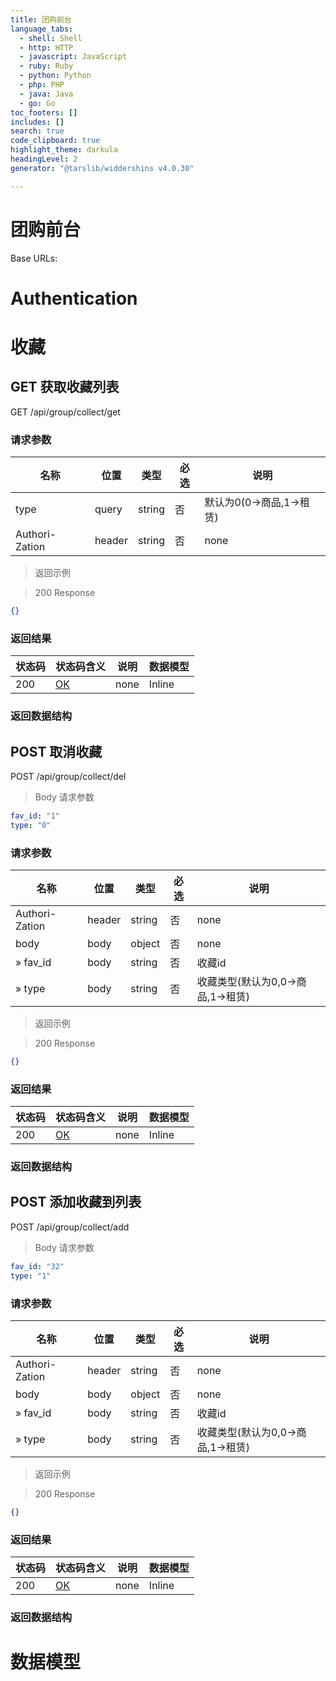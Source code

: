 ```yaml
---
title: 团购前台
language_tabs:
  - shell: Shell
  - http: HTTP
  - javascript: JavaScript
  - ruby: Ruby
  - python: Python
  - php: PHP
  - java: Java
  - go: Go
toc_footers: []
includes: []
search: true
code_clipboard: true
highlight_theme: darkula
headingLevel: 2
generator: "@tarslib/widdershins v4.0.30"

---
```


# 团购前台

Base URLs:

# Authentication

# 收藏

## GET 获取收藏列表

GET /api/group/collect/get

### 请求参数

|名称|位置|类型|必选|说明|
|---|---|---|---|---|
|type|query|string| 否 |默认为0(0->商品,1->租赁)|
|Authori-Zation|header|string| 否 |none|

> 返回示例

> 200 Response

```json
{}
```

### 返回结果

|状态码|状态码含义|说明|数据模型|
|---|---|---|---|
|200|[OK](https://tools.ietf.org/html/rfc7231#section-6.3.1)|none|Inline|

### 返回数据结构

## POST 取消收藏

POST /api/group/collect/del

> Body 请求参数

```yaml
fav_id: "1"
type: "0"

```

### 请求参数

|名称|位置|类型|必选|说明|
|---|---|---|---|---|
|Authori-Zation|header|string| 否 |none|
|body|body|object| 否 |none|
|» fav_id|body|string| 否 |收藏id|
|» type|body|string| 否 |收藏类型(默认为0,0->商品,1->租赁)|

> 返回示例

> 200 Response

```json
{}
```

### 返回结果

|状态码|状态码含义|说明|数据模型|
|---|---|---|---|
|200|[OK](https://tools.ietf.org/html/rfc7231#section-6.3.1)|none|Inline|

### 返回数据结构

## POST 添加收藏到列表

POST /api/group/collect/add

> Body 请求参数

```yaml
fav_id: "32"
type: "1"

```

### 请求参数

|名称|位置|类型|必选|说明|
|---|---|---|---|---|
|Authori-Zation|header|string| 否 |none|
|body|body|object| 否 |none|
|» fav_id|body|string| 否 |收藏id|
|» type|body|string| 否 |收藏类型(默认为0,0->商品,1->租赁)|

> 返回示例

> 200 Response

```json
{}
```

### 返回结果

|状态码|状态码含义|说明|数据模型|
|---|---|---|---|
|200|[OK](https://tools.ietf.org/html/rfc7231#section-6.3.1)|none|Inline|

### 返回数据结构

# 数据模型

